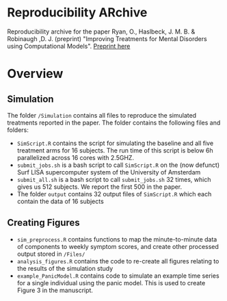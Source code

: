 # Reproducibility ARchive

Reproducibility archive for the paper Ryan, O., Haslbeck, J. M. B. \& Robinaugh ,D. J. (preprint) "Improving Treatments for Mental Disorders using Computational Models". [Preprint here](XXX)

# Overview

## Simulation

The folder `/Simulation` contains all files to reproduce the simulated treatments reported in the paper. The folder contains the following files and folders:

- `SimScript.R` contains the script for simulating the baseline and all five treatment arms for 16 subjects. The run time of this script is below 6h parallelized across 16 cores with 2.5GHZ.
- `submit_jobs.sh` is a bash script to call `SimScript.R` on the (now defunct) Surf LISA supercomputer system of the University of Amsterdam
- `submit_all.sh` is a bash script to call `submit_jobs.sh` 32 times, which gives us 512 subjects. We report the first 500 in the paper.
- The folder `output` contains 32 output files of `SimScript.R` which each contain the data of 16 subjects

## Creating Figures

- `sim_preprocess.R` contains functions to map the minute-to-minute data of components to weekly symptom scores, and create other processed output stored in `/Files/` 
- `analysis_figures.R` contains the code to re-create all figures relating to the results of the simulation study
- `example_PanicModel.R` contains code to simulate an example time series for a single individual using the panic model. This is used to create Figure 3 in the manuscript.

